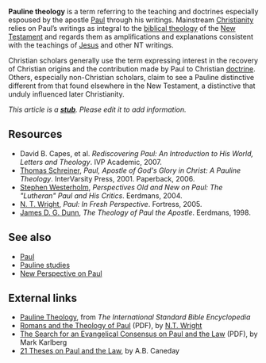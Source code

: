 **Pauline theology** is a term referring to the teaching and
doctrines especially espoused by the apostle [Paul](Paul "Paul")
through his writings. Mainstream
[Christianity](Christianity "Christianity") relies on Paul’s
writings as integral to the
[biblical theology](Biblical_theology "Biblical theology") of the
[New Testament](New_Testament "New Testament") and regards them as
amplifications and explanations consistent with the teachings of
[Jesus](Jesus "Jesus") and other NT writings.

Christian scholars generally use the term expressing interest in
the recovery of Christian origins and the contribution made by Paul
to Christian [doctrine](Doctrine "Doctrine"). Others, especially
non-Christian scholars, claim to see a Pauline distinctive
different from that found elsewhere in the New Testament, a
distinctive that unduly influenced later Christianity.

*This article is a **[stub](http://www.theopedia.com/Category:Theopedia_stubs "Category:Theopedia stubs")**. Please edit it to add information.*
## Resources

-   David B. Capes, et al.
    *Rediscovering Paul: An Introduction to His World, Letters and Theology*.
    IVP Academic, 2007.
-   [Thomas Schreiner](Thomas_Schreiner "Thomas Schreiner"),
    *Paul, Apostle of God's Glory in Christ: A Pauline Theology*.
    InterVarsity Press, 2001. Paperback, 2006.
-   [Stephen Westerholm](Stephen_Westerholm "Stephen Westerholm"),
    *Perspectives Old and New on Paul: The "Lutheran" Paul and His Critics*.
    Eerdmans, 2004.
-   [N. T. Wright](N._T._Wright "N. T. Wright"),
    *Paul: In Fresh Perspective*. Fortress, 2005.
-   [James D. G. Dunn](James_D._G._Dunn "James D. G. Dunn"),
    *The Theology of Paul the Apostle*. Eerdmans, 1998.

## See also

-   [Paul](Paul "Paul")
-   [Pauline studies](Pauline_studies "Pauline studies")
-   [New Perspective on Paul](New_Perspective_on_Paul "New Perspective on Paul")

## External links

-   [Pauline Theology](http://bibletools.org/index.cfm/fuseaction/Def.show/RTD/ISBE/ID/6746),
    from *The International Standard Bible Encyclopedia*
-   [Romans and the Theology of Paul](http://www.ntwrightpage.com/Wright_Romans_Theology_Paul.pdf)
    (PDF), by [N.T. Wright](N.T._Wright "N.T. Wright")
-   [The Search for an Evangelical Consensus on Paul and the Law](http://www.etsjets.org/jets/journal/40/40-4/40-4-pp563-579_JETS.pdf)
    (PDF), by Mark Karlberg
-   [21 Theses on Paul and the Law](http://bibliatheologica.blogspot.com/2006/02/21-theses-on-paul-and-law.html),
    by A.B. Caneday




